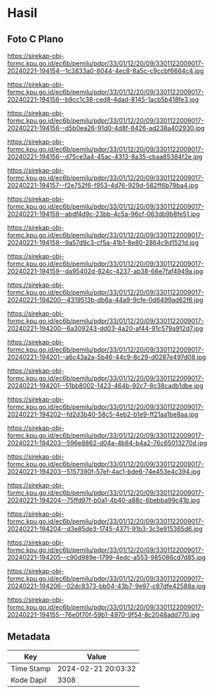# Hasil

## Foto C Plano

https://sirekap-obj-formc.kpu.go.id/ec6b/pemilu/pdpr/33/01/12/20/09/3301122009017-20240221-194154--1c3833a0-8044-4ec8-8a5c-c9ccbf6664c4.jpg

https://sirekap-obj-formc.kpu.go.id/ec6b/pemilu/pdpr/33/01/12/20/09/3301122009017-20240221-194156--b9cc1c38-ced8-4dad-8145-1acb5b418fe3.jpg

https://sirekap-obj-formc.kpu.go.id/ec6b/pemilu/pdpr/33/01/12/20/09/3301122009017-20240221-194156--d5b0ea26-91d0-4d8f-8426-ad238a402930.jpg

https://sirekap-obj-formc.kpu.go.id/ec6b/pemilu/pdpr/33/01/12/20/09/3301122009017-20240221-194156--d75ce3a4-45ac-4313-8a35-cbaa85384f2e.jpg

https://sirekap-obj-formc.kpu.go.id/ec6b/pemilu/pdpr/33/01/12/20/09/3301122009017-20240221-194157--f2e752f6-f953-4d76-929d-582ff6b79ba4.jpg

https://sirekap-obj-formc.kpu.go.id/ec6b/pemilu/pdpr/33/01/12/20/09/3301122009017-20240221-194158--abdf4d9c-23bb-4c5a-96cf-063db9b8fe51.jpg

https://sirekap-obj-formc.kpu.go.id/ec6b/pemilu/pdpr/33/01/12/20/09/3301122009017-20240221-194158--9a57d9c3-cf5a-41b1-8e80-2864c9d1521d.jpg

https://sirekap-obj-formc.kpu.go.id/ec6b/pemilu/pdpr/33/01/12/20/09/3301122009017-20240221-194159--da95402d-824c-4237-ab38-66e7faf4949a.jpg

https://sirekap-obj-formc.kpu.go.id/ec6b/pemilu/pdpr/33/01/12/20/09/3301122009017-20240221-194200--4319513b-db6a-44a9-9cfe-0d6499ad62f6.jpg

https://sirekap-obj-formc.kpu.go.id/ec6b/pemilu/pdpr/33/01/12/20/09/3301122009017-20240221-194200--6a309243-dd03-4a20-af44-91c579a912d7.jpg

https://sirekap-obj-formc.kpu.go.id/ec6b/pemilu/pdpr/33/01/12/20/09/3301122009017-20240221-194201--a6c43a2a-5b46-44c9-8c29-d0287e497d08.jpg

https://sirekap-obj-formc.kpu.go.id/ec6b/pemilu/pdpr/33/01/12/20/09/3301122009017-20240221-194201--51bb8002-1423-464b-92c7-8c38cadb1dbe.jpg

https://sirekap-obj-formc.kpu.go.id/ec6b/pemilu/pdpr/33/01/12/20/09/3301122009017-20240221-194202--fd2d3b40-58c5-4eb2-b1e9-ff21aa1be8aa.jpg

https://sirekap-obj-formc.kpu.go.id/ec6b/pemilu/pdpr/33/01/12/20/09/3301122009017-20240221-194203--596e8862-d04a-4b84-b4a2-76c65013270d.jpg

https://sirekap-obj-formc.kpu.go.id/ec6b/pemilu/pdpr/33/01/12/20/09/3301122009017-20240221-194203--5157390f-57ef-4ac1-bde6-74e453e4c394.jpg

https://sirekap-obj-formc.kpu.go.id/ec6b/pemilu/pdpr/33/01/12/20/09/3301122009017-20240221-194204--75ffd97f-b0a1-4b40-a88c-6bebba99c41b.jpg

https://sirekap-obj-formc.kpu.go.id/ec6b/pemilu/pdpr/33/01/12/20/09/3301122009017-20240221-194204--d3e85de3-1745-4371-91b3-3c3e915365d6.jpg

https://sirekap-obj-formc.kpu.go.id/ec6b/pemilu/pdpr/33/01/12/20/09/3301122009017-20240221-194205--c90d989e-1799-4edc-a553-985086cd7d85.jpg

https://sirekap-obj-formc.kpu.go.id/ec6b/pemilu/pdpr/33/01/12/20/09/3301122009017-20240221-194206--02dc8373-bb04-43b7-9e97-c87dfe42588a.jpg

https://sirekap-obj-formc.kpu.go.id/ec6b/pemilu/pdpr/33/01/12/20/09/3301122009017-20240221-194155--76e0f70f-59b1-4970-9f54-8c2048add770.jpg


## Metadata

| Key        | Value               |
| ---------- | ------------------- |
| Time Stamp | 2024-02-21 20:03:32 |
| Kode Dapil | 3308                |



